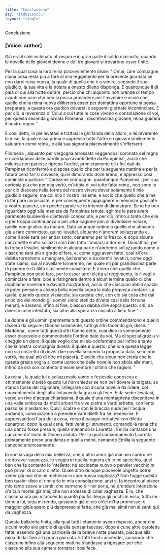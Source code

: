 ```yaml
---
title: "Conclusione"
day: "itd01conclu"
layout: "single"
---
```

<html>
 <head>
 </head>
 <body>
  <div id="d01conclu" type="conclusion" who="author">
   <head>
    Conclusione
   </head>
   <p>
    <h3>
     [Voice: author]
    </h3>
   </p>
   <p>
    <milestone id="p01970001"/>
    Gi&agrave; era il sole inchinato al vespro e in gran parte il caldo diminuito, quando le novelle delle giovani donne e de' tre giovani si trovarono esser finite.
   </p>
   <p>
    <milestone id="p01970002"/>
    Per la qual cosa la loro
    <name persref="pampinea" type="person">
     reina
    </name>
    piacevolemente disse:
    <q direct="unspecified" who="pampinea">
     Omai, care compagne, niuna cosa resta pi&uacute; a fare al mio reggimento per la presente giornata se non darvi reina nuova, la quale di quella che &egrave; a venire, secondo il suo giudicio, la sua vita e la nostra a onesto diletto disponga. E quantunque il d&iacute; paia di qui alla notte durare, perci&ograve; che chi alquanto non prende di tempo avanti non pare che ben si possa provedere per l'avvenire e acci&ograve; che quello che la reina nuova diliberer&agrave; esser per domattina oportuno si possa preparare, a questa ora giudico doversi le seguenti giornate incominciare.
     <milestone id="p01970003"/>
     E per ci&ograve;, a reverenza di Colui a cui tutte le cose vivono e consolazione di voi, per questa seconda giornata
     <name persref="filomena" type="person">
      Filomena
     </name>
     , discretissima giovane, reina guider&agrave; il nostro regno
    </q>
    .
   </p>
   <p>
    <milestone id="p01970004"/>
    E cos&iacute; detto, in pi&egrave; levatasi e trattasi la ghirlanda dello alloro, a lei reverente la mise, la quale essa prima e appresso tutte l'altre e i giovani similemente salutaron come
    <name persref="filomena" type="person">
     reina
    </name>
    , e alla sua signoria piacevolmente s'offersero.
   </p>
   <p>
    <milestone id="p01970005"/>
    <name persref="filomena" type="person">
     Filomena
    </name>
    , alquanto per vergogna arrossata veggendosi coronata del regno e ricordandosi delle parole poco avanti dette da
    <name persref="pampinea" type="person">
     Pampinea
    </name>
    , acci&ograve; che milensa non paresse ripreso l'ardire, primieramente gli ufici dati da
    <name persref="pampinea" type="person">
     Pampinea
    </name>
    riconferm&ograve; e dispose quello che per la seguente mattina e per la futura cena far si dovesse, quivi dimorando dove erano; e appresso cos&iacute; cominci&ograve; a parlare:
    <milestone id="p01970006"/>
    <q direct="unspecified" who="filomena">
     Carissime compagne, quantunque
     <name persref="pampinea" type="person">
      Pampinea
     </name>
     , per sua cortesia pi&uacute; che per mia vert&uacute;, m'abbia di voi tutte fatta
     <name persref="filomena" type="person">
      reina
     </name>
     , non sono io per ci&ograve; disposta nella forma del nostro vivere dover solamente il mio giudicio seguire, ma col mio il vostro insieme; e acci&ograve; che quello che a me di far pare conosciate, e per conseguente aggiugnere e menomar possiate a vostro piacere, con poche parole ve lo intendo di dimostrare.
     <milestone id="p01970007"/>
     Se io ho ben riguardato oggi alle maniere da
     <name persref="pampinea" type="person">
      Pampinea
     </name>
     tenute, egli me le pare avere parimente laudevoli e dilettevoli conosciute; e per ci&ograve; infino a tanto che elle o per troppa continuanza o per altra cagione non ci divenisser noiose, quelle non giudico da mutare.
     <milestone id="p01970008"/>
     Dato adunque ordine a quello che abbiamo gi&agrave; a fare cominciato, quinci levatici, alquanto n'andrem sollazzando e, come il sole sar&agrave; per andar sotto, ceneremo per lo fresco, e dopo alcune canzonette e altri sollazzi sar&agrave; ben fatto l'andarsi a dormire.
     <milestone id="p01970009"/>
     Domattina, per lo fresco levatici, similmente in alcuna parte n'andremo sollazzando come a ciascuno sar&agrave; pi&uacute; a grado di fare, e, come oggi avem fatto, cos&iacute; all'ora debita torneremo a mangiare, balleremo; e da dormir levatici, come oggi state siamo, qui al novellare torneremo, nel quale mi par grandissima parte di piacere e d'utilit&agrave; similmente consistere.
     <milestone id="p01970010"/>
     &Egrave; il vero che quello che
     <name persref="pampinea" type="person">
      Pampinea
     </name>
     non pot&eacute; fare, per lo esser tardi eletta al reggimento, io il voglio cominciare a fare: cio&egrave; a ristrignere dentro a alcun termine quello di che dobbiamo novellare e davanti mostrarlovi, acci&ograve; che ciascuno abbia spazio di poter pensare a alcuna bella novella sopra la data proposta contare. La quale, quando questo vi piaccia, sia questa: che, con ci&ograve; sia cosa che dal principio del mondo gli uomini sieno stati da diversi casi della fortuna menati, e saranno infino al fine, ciascun debba dire sopra questo:
     <milestone id="p01970011"/>
     <seg type="topic">
      chi, da diverse cose infestato, sia oltre alla speranza riuscito a lieto fine
     </seg>
    </q>
    .
   </p>
   <p>
    <milestone id="p01970012"/>
    Le donne e gli uomini parimente tutti questo ordine commendarono e quello dissero da seguire;
    <name persref="dioneo" type="person">
     Dioneo
    </name>
    solamente, tutti gli altri tacendo gi&agrave;, disse:
    <q direct="unspecified" who="dioneo">
     <name persref="filomena" type="person">
      Madonna
     </name>
     , come tutti questi altri hanno detto, cos&iacute; dico io sommamente esser piacevole e commendabile l'ordine dato da voi. Ma di spezial grazia vi cheggio un dono, il quale voglio che mi sia confermato per infino a tanto che la nostra compagnia durer&agrave;, il quale &egrave; questo: che io a questa legge non sia costretto di dover dire novella secondo la proposta data, se io non vorr&ograve;, ma qual pi&uacute; di dire mi piacer&agrave;.
     <milestone id="p01970013"/>
     E acci&ograve; che alcun non creda che io questa grazia voglia s&iacute; come uomo che delle novelle non abbia alle mani, infino da ora son contento d'esser sempre l'ultimo che ragioni.
    </q>
   </p>
   <p>
    <milestone id="p01970014"/>
    La
    <name persref="filomena" type="person">
     reina
    </name>
    , la quale lui e sollazzevole uomo e festevole conoscea e ottimamente s'avis&ograve; questo lui non chieder se non per dovere la brigata, se stanca fosse del ragionare, rallegrare con alcuna novella da ridere, col consentimento degli altri lietamente la grazia gli fece.
    <milestone id="p01970015"/>
    E da seder levatasi, verso un
    <name placeref="rivo-c01" type="place">
     rivo
    </name>
    d'acqua chiarissima, il quale d'una
    <name placeref="montagnetta-c01" type="place">
     montagnetta
    </name>
    discendeva in una
    <name placeref="valle-c01" type="place">
     valle ombrosa
    </name>
    da molti arbori fra vive pietre e verdi erbette, con lento passo se n'andarono. Quivi, scalze e con le braccia nude per l'acqua andando, cominciarono a prendere varii diletti fra se medesime.
    <milestone id="p01970016"/>
    E appressandosi l'ora della cena, verso il
    <name placeref="palagiobrigata-01" type="place">
     palagio
    </name>
    tornatesi con diletto cenarono; dopo la qual cena, fatti venir gli strumenti, comand&ograve; la reina che una danza fosse presa e, quella menando la
    <name persref="lauretta" type="person">
     Lauretta
    </name>
    ,
    <name persref="emilia" type="person">
     Emilia
    </name>
    cantasse una canzone da' leuto di
    <name persref="dioneo" type="person">
     Dioneo
    </name>
    aiutata.
    <milestone id="p01970017"/>
    Per lo qual comandamento
    <name persref="lauretta" type="person">
     Lauretta
    </name>
    prestamente prese una danza e quella men&ograve;, cantando
    <name persref="emilia" type="person">
     Emilia
    </name>
    la seguente canzone amorosamente:
   </p>
   <div3 type="song" who="emilia">
    <lg>
     <milestone id="p01970018"/>
     <l>
      Io son s&iacute; vaga della mia bellezza,
     </l>
     <l>
      che d'altro amor gi&agrave; mai
     </l>
     <l>
      non curer&ograve; n&eacute; credo aver vaghezza.
     </l>
    </lg>
    <lg>
     <milestone id="p01970019"/>
     <l>
      Io veggio in quella, ognora ch'io mi specchio,
     </l>
     <l>
      quel ben che fa contento lo 'ntelletto:
     </l>
     <l>
      n&eacute; accidente nuovo o pensier vecchio
     </l>
     <l>
      mi pu&ograve; privar di s&iacute; caro diletto.
     </l>
     <l>
      Quale altro dunque piacevole obgetto
     </l>
     <l>
      potrei veder gi&agrave; mai
     </l>
     <l>
      che mi mettesse in cuor nuova vaghezza?
     </l>
    </lg>
    <lg>
     <milestone id="p01970020"/>
     <l>
      Non fugge questo ben qualor disio
     </l>
     <l>
      di rimirarlo in mia consolazione:
     </l>
     <l>
      anzi si fa incontro al piacer mio
     </l>
     <l>
      tanto soave a sentir, che sermone
     </l>
     <l>
      dir nol poria, n&eacute; prendere intenzione
     </l>
     <l>
      d'alcun mortal gi&agrave; mai,
     </l>
     <l>
      che non ardesse di cotal vaghezza.
     </l>
    </lg>
    <lg>
     <milestone id="p01970021"/>
     <l>
      E io, che ciascuna ora pi&uacute; m'accendo
     </l>
     <l>
      quanto pi&uacute; fisi tengo gli occhi in esso,
     </l>
     <l>
      tutta mi dono a lui, tutta mi rendo,
     </l>
     <l>
      gustando gi&agrave; di ci&ograve; ch'el m'ha promesso:
     </l>
     <l>
      e maggior gioia spero pi&uacute; dappresso
     </l>
     <l>
      s&iacute; fatta, che gi&agrave; mai
     </l>
     <l>
      simil non si sent&iacute; qui da vaghezza.
     </l>
    </lg>
   </div3>
   <p>
    <milestone id="p01970022"/>
    Questa ballatetta finita, alla qual tutti lietamente avean risposto, ancor che alcuni molto alle parole di quella pensar facesse, dopo alcune altre carolette fatte, essendo gi&agrave; una particella della brieve notte passata, piacque alla
    <name persref="filomena" type="person">
     reina
    </name>
    di dar fine alla prima giornata. E fatti torchi accender, comand&ograve; che ciascuno infino alla seguente mattina s'andasse a riposare: per che ciascuno alla sua camera tornatosi cos&iacute; fece.
   </p>
  </div>
 </body>
</html>
